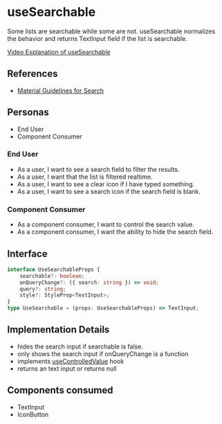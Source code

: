 # useSearchable

Some lists are searchable while some are not. useSearchable normalizes the behavior and returns TextInput field if the list is searchable.

[Video Explanation of useSearchable](https://www.loom.com/share/9c26702833cc4d56a70bf4a320503909)

## References

-   [Material Guidelines for Search](https://m3.material.io/components/text-fields/guidelines#51c13153-4236-4ec8-a1b4-a203c029bf13)

## Personas

-   End User
-   Component Consumer

### End User

-   As a user, I want to see a search field to filter the results.
-   As a user, I want that the list is filtered realtime.
-   As a user, I want to see a clear icon if I have typed something.
-   As a user, I want to see a search icon if the search field is blank.

### Component Consumer

-   As a component consumer, I want to control the search value.
-   As a component consumer, I want the ability to hide the search field.

## Interface

```ts
interface UseSearchableProps {
    searchable?: boolean;
    onQueryChange?: ({ search: string }) => void;
    query?: string;
    style?: StyleProp<TextInput>;
}
type UseSearchable = (props: UseSearchableProps) => TextInput;
```

## Implementation Details

-   hides the search input if searchable is false.
-   only shows the search input if onQueryChange is a function
-   implements [useControlledValue](./useControlledValue.md) hook
-   returns an text input or returns null

## Components consumed

-   TextInput
-   IconButton
